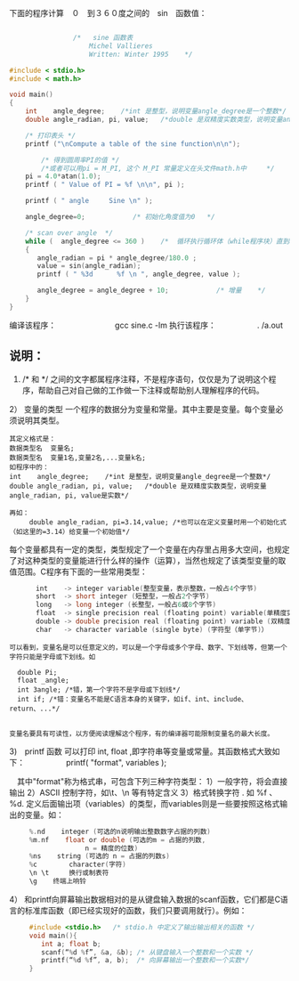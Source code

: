  下面的程序计算　０　到３６０度之间的　sin　函数值：
```c

                /*   sine 函数表             
                    Michel Vallieres     
                    Written: Winter 1995    */

#include < stdio.h>
#include < math.h>

void main()
{
    int    angle_degree;    /*int 是整型，说明变量angle_degree是一个整数*/
    double angle_radian, pi, value;   /*double 是双精度实数类型，说明变量angle_radian, pi, value是实数*/

    /* 打印表头 */
    printf ("\nCompute a table of the sine function\n\n");

        /* 得到圆周率PI的值 */
        /*或者可以用pi = M_PI, 这个 M_PI 常量定义在头文件math.h中     */
    pi = 4.0*atan(1.0);
    printf ( " Value of PI = %f \n\n", pi );

    printf ( " angle     Sine \n" );

    angle_degree=0;            /* 初始化角度值为0   */

    /* scan over angle  */
    while (  angle_degree <= 360 )    /*  循环执行循环体（while程序块）直到angle_degree > 360 */
    {
       angle_radian = pi * angle_degree/180.0 ;
       value = sin(angle_radian);
       printf ( " %3d      %f \n ", angle_degree, value );

       angle_degree = angle_degree + 10;            /* 增量    */
    }
}
```

编译该程序：
　　　　
　　　gcc sine.c -lm
 执行该程序：　
　　　　. /a.out
    
## 说明：
   
   1)  /*  和 */ 之间的文字都属程序注释，不是程序语句，仅仅是为了说明这个程序，帮助自己对自己做的工作做一下注释或帮助别人理解程序的代码。

  2） 变量的类型
    一个程序的数据分为变量和常量。其中主要是变量。每个变量必须说明其类型。
       
    其定义格式是：
    数据类型名  变量名;
    数据类型名  变量1名,变量2名,...变量k名;    
    如程序中的：
    int    angle_degree;    /*int 是整型，说明变量angle_degree是一个整数*/
    double angle_radian, pi, value;   /*double 是双精度实数类型，说明变量angle_radian, pi, value是实数*/ 
    
    再如：
         double angle_radian, pi=3.14,value; /*也可以在定义变量时用一个初始化式（如这里的=3.14）给变量一个初始值*/
         
     
   每个变量都具有一定的类型，类型规定了一个变量在内存里占用多大空间，也规定了对这种类型的变量能进行什么样的操作（运算），当然也规定了该类型变量的取值范围。C程序有下面的一些常用类型：
   ```c
　　　　int    -> integer variable(整型变量，表示整数，一般占4个字节)
　　　　short  -> short integer (短整型，一般占2个字节)
　　　　long   -> long integer (长整型，一般占6或8个字节)
　　　　float  -> single precision real (floating point) variable(单精度实数（浮点类型），一般占4个字节)
　　　　double -> double precision real (floating point) variable (双精度实数（浮点类型），一般占8个字节)
　　　　char   -> character variable (single byte) (字符型（单字节)）
```
    可以看到，变量名是可以任意定义的，可以是一个字母或多个字母、数字、下划线等，但第一个字符只能是字母或下划线。如
    
      double Pi;
      float _angle;
      int 3angle; /*错，第一个字符不是字母或下划线*/
      int if; /*错：变量名不能是C语言本身的关键字，如if、int、include、return、...*/ 
    
    
    变量名要具有可读性，以方便阅读理解这个程序，有的编译器可能限制变量名的最大长度。

3)　printf 函数 可以打印 int, float ,即字符串等变量或常量。其函数格式大致如下：
　　　　　printf( "format", variables );

　其中"format"称为格式串，可包含下列三种字符类型：
   1）一般字符，将会直接输出
   2）ASCII 控制字符，如\t、\n 等有特定含义
   3）格式转换字符 . 如 %f 、%d. 定义后面输出项（variables）的类型，而variables则是一些要按照这格式输出的变量。如：

```c
　　　%.nd    integer (可选的n说明输出整数数字占据的列数)
　　　%m.nf    float or double (可选的m = 占据的列数,
                   n = 精度的位数)
　　　%ns    string (可选的 n = 占据的列数s)
　　　%c        character(字符)
　　　\n \t     换行或制表符
　　　\g    终端上响铃
```

 4） 和printf向屏幕输出数据相对的是从键盘输入数据的scanf函数，它们都是C语言的标准库函数（即已经实现好的函数，我们只要调用就行）。例如：
 ```c
      #include <stdio.h>   /* stdio.h 中定义了输出输出相关的函数 */
      void main(){
         int a; float b;
         scanf(“%d %f”, &a, &b); /* 从键盘输入一个整数和一个实数 */
         printf(“%d %f”, a, b);  /* 向屏幕输出一个整数和一个实数*/
      }
```
 
 
 

